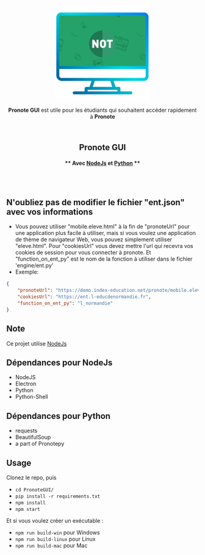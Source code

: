 <p align="center"><img width="250" alt="Pronote GUI" src="gui/images/icon.png"></a></p>
<p align="center"><strong>Pronote GUI</strong> est utile pour les étudiants qui souhaitent accéder rapidement à <strong>Pronote</strong></p>
<br/>


<h2 align="center">Pronote GUI</h2>

<h4 align="center">** Avec <a href="https://nodejs.org/fr/download/">NodeJs</a> et <a href="https://www.python.org/">Python</a> **</h4>
<br/>
<br/>

## N'oubliez pas de modifier le fichier "ent.json" avec vos informations


- Vous pouvez utiliser "mobile.eleve.html" à la fin de "pronoteUrl" pour une application plus facile à utiliser, mais si vous voulez une application de thème de navigateur Web, vous pouvez simplement utiliser "eleve.html". Pour "cookiesUrl" vous devez mettre l'url qui recevra vos cookies de session pour vous connecter à pronote. Et "function_on_ent_py" est le nom de la fonction à utiliser dans le fichier 'engine/ent.py'
- Exemple:

```json
{
    "pronoteUrl": "https://demo.index-education.net/pronote/mobile.eleve.html",
    "cookiesUrl": "https://ent.l-educdenormandie.fr",
    "function_on_ent_py": "l_normandie"
}
```

## Note

Ce projet utilise [NodeJs](https://nodejs.org/fr/download/)

## Dépendances pour NodeJs

- NodeJS
- Electron   
- Python
- Python-Shell

## Dépendances pour Python

- requests
- BeautifulSoup  
- a part of Pronotepy

## Usage

Clonez le repo, puis

- `cd PronoteGUI/`
- `pip install -r requirements.txt`
- `npm install`
- `npm start`

Et si vous voulez créer un exécutable :

- `npm run build-win` pour Windows
- `npm run build-linux` pour Linux
- `npm run build-mac` pour Mac
